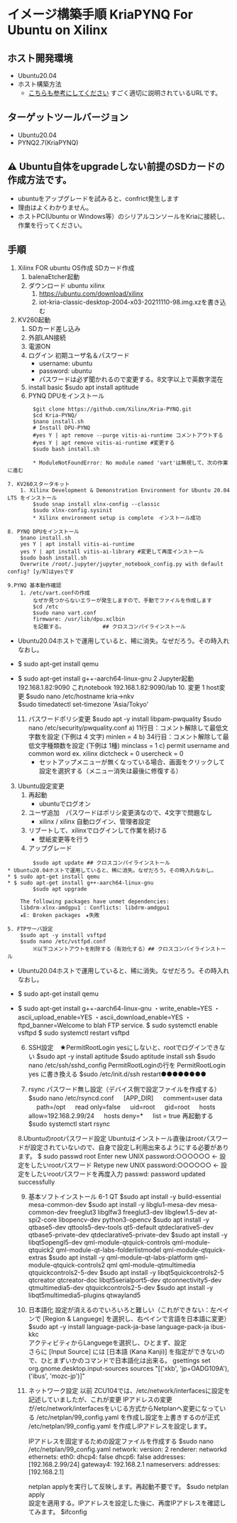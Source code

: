 # イメージ構築手順 KriaPYNQ For Ubuntu on Xilinx

## ホスト開発環境
* Ubuntu20.04
* ホスト構築方法
    * [こちらも参考にしてください](https://qiita.com/nv-h/items/a666649abcea11271255) すごく適切に説明されているURLです。

## ターゲットツールバージョン
* Ubuntu20.04
* PYNQ2.7(KriaPYNQ)

## :warning: Ubuntu自体をupgradeしない前提のSDカードの作成方法です。
* ubuntuをアップグレードを試みると、confrict発生します
* 理由はよくわかりません。
* ホストPC(Ubuntu or Windows等）のシリアルコンソールをKriaに接続し、作業を行ってください。

## 手順
1. Xilinx FOR ubuntu OS作成 SDカード作成
    1. balenaEtcher起動
    2. ダウンロード ubuntu xilinx
        1. https://ubuntu.com/download/xilinx
        2. iot-kria-classic-desktop-2004-x03-20211110-98.img.xzを書き込む        
2. KV260起動
    1. SDカード差し込み
    2. 外部LAN接続
    3. 電源ON
    4. ログイン 初期ユーザ名＆パスワード
        * username: ubuntu
        * password: ubuntu
        * パスワードは必ず聞かれるので変更する。8文字以上で英数字混在
	5. install basic 
		$sudo apt install aptitude   
    6. PYNQ DPUをインストール
```
        $git clone https://github.com/Xilinx/Kria-PYNQ.git
        $cd Kria-PYNQ/
        $nano install.sh     
        # Install DPU-PYNQ
        #yes Y | apt remove --purge vitis-ai-runtime コメントアウトする
        #yes Y | apt remove vitis-ai-runtime #変更する
        $sudo bash install.sh 
```      
            * ModuleNotFoundError: No module named 'vart'は無視して、次の作業に進む   
        
    7. KV260スタータキット
        1. Xilinx Development & Demonstration Environment for Ubuntu 20.04 LTS をインストール
            $sudo snap install xlnx-config --classic            
            $sudo xlnx-config.sysinit            
            * Xilinx environment setup is complete　インストール成功

    8. PYNQ DPUをインストール
        $nano install.sh     
        yes Y | apt install vitis-ai-runtime 
        yes Y | apt install vitis-ai-library #変更して再度インストール
        $sudo bash install.sh     
        Overwrite /root/.jupyter/jupyter_notebook_config.py with default config? [y/N]はyesです

    9.PYNQ 基本動作確認
        1. /etc/vart.confの作成
            なぜか見つからないエラーが発生しますので、手動でファイルを作成します
            $cd /etc
            $sudo nano vart.conf
            firmware: /usr/lib/dpu.xclbin 
            を記載する。            ## クロスコンパイラインストール
* Ubuntu20.04ホストで運用していると、稀に消失。なぜだろう。その時入れなおし。
* $ sudo apt-get install qemu
* $ sudo apt-get install g++-aarch64-linux-gnu
        2 Jupyter起動
            192.168.1.82:9090 これnotebook
            192.168.1.82:9090/lab
    10. 変更
        1 host変更
        $sudo nano /etc/hostname      kria->nkv        
		$sudo timedatectl set-timezone 'Asia/Tokyo'     
        
    11. パスワードポリシ変更
        $sudo apt -y install libpam-pwquality
        $sudo nano /etc/security/pwquality.conf
           a) 11行目：コメント解除して最低文字数を設定 (下例は 4 文字)
            minlen = 4
           b) 34行目：コメント解除して最低文字種類数を設定 (下例は 1種)
            minclass = 1
           c) permit username and common word ex. xilinx 
			dictcheck = 0 
			usercheck = 0
        * セットアップメニューが無くなっている場合、画面をクリックして設定を選択する（メニュー消失は最後に修復する）
    
3. Ubuntu設定変更
    1. 再起動　
        * ubuntuでログオン
    2. ユーザ追加　パスワードはポリシ変更済なので、4文字で問題なし
        * xilinx / xilinx
         自動ログイン、管理者設定
    3. リブートして、xilinxでログインして作業を続ける
        * 壁紙変更等を行う
    4. アップグレード 
```
        $sudo apt update ## クロスコンパイラインストール
* Ubuntu20.04ホストで運用していると、稀に消失。なぜだろう。その時入れなおし。
* $ sudo apt-get install qemu
* $ sudo apt-get install g++-aarch64-linux-gnu
        $sudo apt upgrade
```
        The following packages have unmet dependencies:
        libdrm-xlnx-amdgpu1 : Conflicts: libdrm-amdgpu1
        ★E: Broken packages　★失敗
       
    5. FTPサーバ設定
        $sudo apt -y install vsftpd  
        $sudo nano /etc/vstfpd.conf
        	※以下コメントアウトを削除する（有効化する）## クロスコンパイラインストール
* Ubuntu20.04ホストで運用していると、稀に消失。なぜだろう。その時入れなおし。
* $ sudo apt-get install qemu
* $ sudo apt-get install g++-aarch64-linux-gnu
		    ・write_enable=YES
		    ・ascii_upload_enable=YES
		    ・ascii_download_enable=YES
		    ・ftpd_banner=Welcome to blah FTP service.
		$ sudo systemctl enable vsftpd
		$ sudo systemctl restart vsftpd
		
    6. SSH設定　★PermitRootLogin yesにしないと、rootでログインできない
	    $sudo apt -y install aptitude 
		$sudo aptitude install ssh
		$sudo nano /etc/ssh/sshd_config
		PermitRootLoginの行を PermitRootLogin yes に書き換える
		$sudo /etc/init.d/ssh restart●●●●●●●●
		
    7. rsync パスワード無し設定（デバイス側で設定ファイルを作成する）
        $sudo nano /etc/rsyncd.conf
        　	[APP_DIR]
        　   comment=user data
        　   path=/opt
        　   read only=false
        　   uid=root
        　   gid=root
        　   hosts allow=192.168.2.99/24
        　   hosts deny=*
        　   list = true
        再起動する
        $sudo systemctl start rsync

    8.Ubuntuのrootパスワード設定
        Ubuntuはインストール直後はrootパスワードが設定されていないので、自身で設定し利用出来るようにする必要があります。
        $ sudo passwd root
        Enter new UNIX password:○○○○○○ ← 設定をしたいrootパスワード
        Retype new UNIX password:○○○○○○ ← 設定をしたいrootパスワードを再度入力
        passwd: password updated successfully        
        
    9. 基本ソフトインストール
        6-1 QT
            $sudo apt install -y build-essential mesa-common-dev
            $sudo apt install -y libglu1-mesa-dev mesa-common-dev freeglut3 libglfw3 freeglut3-dev libglew1.5-dev at-spi2-core libopencv-dev python3-opencv
            $sudo apt install -y qtbase5-dev qttools5-dev-tools qt5-default qtdeclarative5-dev qtbase5-private-dev qtdeclarative5-private-dev 
            $sudo apt install -y libqt5opengl5-dev qml-module-qtquick-controls qml-module-qtquick2 qml-module-qt-labs-folderlistmodel qml-module-qtquick-extras
            $sudo apt install -y qml-module-qt-labs-platform qml-module-qtquick-controls2 qml qml-module-qtmultimedia qtquickcontrols2-5-dev
            $sudo apt install -y libqt5quickcontrols2-5 qtcreator qtcreator-doc libqt5serialport5-dev qtconnectivity5-dev qtmultimedia5-dev qtquickcontrols2-5-dev
            $sudo apt install -y libqt5multimedia5-plugins qtwayland5
            
       
    10. 日本語化
        設定が消えるのでいろいろと難しい（これができない：左ペインで [Region & Languege] を選択し、右ペインで言語を日本語に変更）
	    $sudo apt -y install language-pack-ja-base language-pack-ja ibus-kkc		
        アクティビティからLanguegeを選択し、ひとまず、設定   
	    さらに [Input Source] には [日本語 (Kana Kanji)] を指定ができないので、ひとまずいかのコマンドで日本語化は出来る。
	    gsettings set org.gnome.desktop.input-sources sources "[('xkb', 'jp+OADG109A'), ('ibus', 'mozc-jp')]"
	    
    11. ネットワーク設定
	    以前 ZCU104では、/etc/network/interfacesに設定を記述していましたが、これが変更
        IPアドレスの変更が/etc/network/interfacesをいじる方式からNetplanへ変更になっている
        /etc/netplan/99_config.yaml を作成し設定を上書きするのが正式
        /etc/netplan/99_config.yaml を作成しIPアドレスを設定します。
	    
	    IPアドレスを固定するための設定ファイルを作成する
	    $sudo nano /etc/netplan/99_config.yaml
        network:
          version: 2
          renderer: networkd
          ethernets:
            eth0:
              dhcp4: false
              dhcp6: false
              addresses: [192.168.2.99/24]
              gateway4: 192.168.2.1
              nameservers:
                addresses: [192.168.2.1]

        netplan applyを実行して反映します。再起動不要です。
        $sudo netplan apply            
	    設定を適用する。IPアドレスを設定した後に、再度IPアドレスを確認してみます。
        $ifconfig

